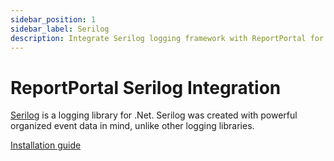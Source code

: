 ```yaml
---
sidebar_position: 1
sidebar_label: Serilog
description: Integrate Serilog logging framework with ReportPortal for comprehensive test automation reporting tools and .NET structured logging.
---
```


# ReportPortal Serilog Integration

[Serilog](https://serilog.net/) is a logging library for .Net. Serilog was created with powerful organized event data in mind, unlike other logging libraries.

[Installation guide](https://github.com/reportportal/logger-net-serilog#readme)
